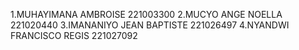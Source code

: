 1.MUHAYIMANA AMBROISE 221003300
2.MUCYO ANGE NOELLA   221020440
3.IMANANIYO JEAN BAPTISTE 221026497
4.NYANDWI FRANCISCO REGIS 221027092